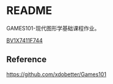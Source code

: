# README

GAMES101-现代图形学基础课程作业。

[BV1X7411F744](https://www.bilibili.com/video/BV1X7411F744)

## Reference

https://github.com/xdobetter/Games101

